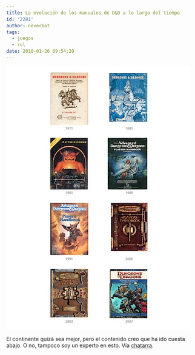 ```yaml
---
title: La evolución de los manuales de D&D a lo largo del tiempo
id: '2281'
author: neverbot
tags:
  - juegos
  - rol
date: 2010-01-26 09:54:20
---
```


  
![201001260954.jpg](./la-evolucion-de-los-manuales-de-dd-a-lo-largo-del-tiempo/201001260954.jpg)

El continente quizá sea mejor, pero el contenido creo que ha ido cuesta abajo. O no, tampoco soy un experto en esto. Vía [chatarra](http://circuitry.tumblr.com/post/330432521/the-evolution-of-ad-d-players-handbook-covers).
